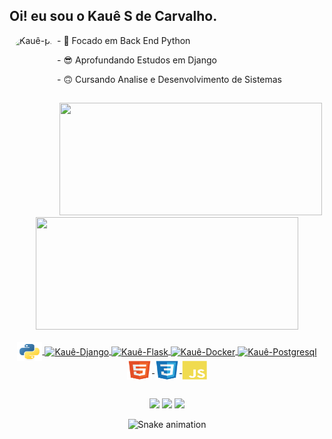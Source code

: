 ## Oi! eu sou o Kauê S de Carvalho.


<div>
    <img align="left" alt="Kauê-pic" height="150" style="border-radius:50px;"          src="https://cdn.discordapp.com/attachments/953285494870003737/953285548817145866/download20220302103243.png">
    <p>- 🎯 Focado em Back End Python</p>
    <p>- 😎 Aprofundando Estudos em Django</p>
    <p>- 🙃 Cursando Analise e Desenvolvimento de Sistemas</p>
</div>

   ##
   ##

<div align="center">
  <a href="https://github.com/Kaue-Silva">
  <img height="180em" width="420px" src="https://github-readme-stats.vercel.app/api?username=Kaue-Silva&show_icons=true&theme=dracula&include_all_commits=true&count_private=true"/>
  <img height="180em" width="420px" src="https://github-readme-stats.vercel.app/api/top-langs/?username=Kaue-Silva&layout=compact&langs_count=7&theme=dracula"/>
</div>
<div style="display: inline_block" align="center"><br>
  <img align="center" alt="Kauê-Python" height="30" width="40" src="https://raw.githubusercontent.com/devicons/devicon/master/icons/python/python-original.svg">
  <img align="center" alt="Kauê-Django" height="60" width="50" src="https://cdn.jsdelivr.net/gh/devicons/devicon/icons/django/django-plain-wordmark.svg">
  <img align="center" alt="Kauê-Flask" height="60" width="50" src="https://cdn.jsdelivr.net/gh/devicons/devicon/icons/flask/flask-original-wordmark.svg">
  <img align="center" alt="Kauê-Docker" height="60" width="50" src="https://cdn.jsdelivr.net/gh/devicons/devicon/icons/docker/docker-original.svg">
  <img align="center" alt="Kauê-Postgresql" height="40" width="40" src="https://cdn.jsdelivr.net/gh/devicons/devicon/icons/postgresql/postgresql-original-wordmark.svg">
  <img align="center" alt="Kauê-HTML" height="30" width="40" src="https://raw.githubusercontent.com/devicons/devicon/master/icons/html5/html5-original.svg">
  <img align="center" alt="Kauê-CSS" height="30" width="40" src="https://raw.githubusercontent.com/devicons/devicon/master/icons/css3/css3-original.svg">
  <img align="center" alt="Kauê-Js" height="30" width="40" src="https://raw.githubusercontent.com/devicons/devicon/master/icons/javascript/javascript-plain.svg">
</div>
  
  ##
 
<div align="center"> 
  <a href="https://instagram.com/kauesil.py" target="_blank"><img src="https://img.shields.io/badge/-Instagram-%23E4405F?style=for-the-badge&logo=instagram&logoColor=white" target="_blank"></a>
  <a href = "mailto:kauesilva940@gmail.com"><img src="https://img.shields.io/badge/-Gmail-%23333?style=for-the-badge&logo=gmail&logoColor=white" target="_blank"></a>
  <a href="https://www.linkedin.com/in/kaue-silva2004/" target="_blank"><img src="https://img.shields.io/badge/-LinkedIn-%230077B5?style=for-the-badge&logo=linkedin&logoColor=white" target="_blank"></a> 
 
  ![Snake animation](https://github.com/Kaue-Silva/Kaue-Silva/blob/output/github-contribution-grid-snake.svg)
 
</div>
